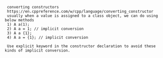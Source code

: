      converting constructors    
     https://en.cppreference.com/w/cpp/language/converting_constructor
     usually when a value is assigned to a class object, we can do using below methods
     1) A a(1);
     2) A a = 1; // implicit conversion
     3) A a {1};
     4) A a = {1}; // implicit conversion

     Use explicit keyword in the constructor declaration to avoid these kinds of implicit conversion.